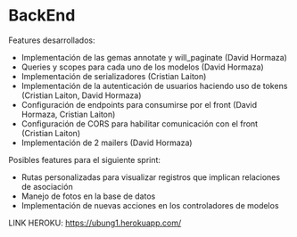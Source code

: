 # BackEnd

Features desarrollados:
-  Implementación de las gemas annotate y will_paginate (David Hormaza)
-  Queries y scopes para cada uno de los modelos (David Hormaza)
-  Implementación de serializadores (Cristian Laiton)
-  Implementación de la autenticación de usuarios haciendo uso de tokens (Cristian Laiton, David Hormaza)
- Configuración de endpoints para consumirse por el front (David Hormaza, Cristian Laiton)
- Configuración de CORS para habilitar comunicación con el front (Cristian Laiton)
- Implementación de 2 mailers (David Hormaza)

Posibles features para el siguiente sprint:
- Rutas personalizadas para visualizar registros que implican relaciones de asociación
- Manejo de fotos en la base de datos
- Implementación de nuevas acciones en los controladores de modelos

LINK HEROKU: https://ubung1.herokuapp.com/
